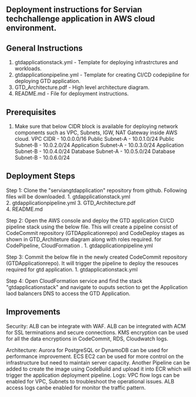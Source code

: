 
## Deployment instructions for Servian techchallenge application in AWS cloud environment.

## 				          General Instructions

1. gtdapplicationstack.yml    - Template for deploying infrastrctures and workloads.
2. gtdapplicationpipeline.yml - Template for creating CI/CD codepipline for deploying GTD application.
3. GTD_Architecture.pdf       - High level architecture diagram.
4. README.md                  - File for deployment instructions.


##                                             Prerequisites

1. Make sure that below CIDR block is available for deploying network components such as VPC, Subnets, IGW, 
   NAT Gateway inside AWS cloud.
	VPC CIDR - 10.0.0.0/16
        Public Subnet-A - 10.0.1.0/24
        Public Subnet-B - 10.0.2.0/24
        Application Subnet-A - 10.0.3.0/24
        Application Subnet-B - 10.0.4.0/24
        Database Subnet-A - 10.0.5.0/24
        Database Subnet-B - 10.0.6.0/24

##                                           Deployment Steps

Step 1:
	Clone the "serviangtdapplication" repository from github. Following files will be downloaded.
		1. gtdapplicationstack.yml    
		2. gtdapplicationpipeline.yml 
		3. GTD_Architecture.pdf       
		4. README.md                  

Step 2:
	Open the AWS console and deploy the GTD application CI/CD pipeline stack using the below file. This will create 
	a pipeline consist of CodeCommit repository (GTDApplicationrepo) and CodeDeploy stages as shown in GTD_Architeture 
	diagram along with roles required.
	for CodePipeline, CloudFormation .
		1. gtdapplicationpipeline.yml

Step 3:
	Commit the below file in the newly created CodeCommit repository (GTDApplicationrepo). It will trigger the 
	pipeline to deploy the resouces required for gtd application.
		1. gtdapplicationstack.yml

Step 4:
	Open CloudFormation service and find the stack "gtdapplicationstack" and navigate to ouputs section to get the 
	Application laod balancers DNS to access the GTD Application.

##                                         Improvements 

Security:
	ALB can be integrate with WAF.
	ALB can be integrated with ACM for SSL terminations and secure connections.
	KMS encryption can be used for all the data encryptions in CodeCommit, RDS, Cloudwatch logs.

Architecture:
	Aurora for PostgreSQL or DynamoDB can be used for performance improvement.
	ECS EC2 can be used for more control on the infrastructure but need to maintain server capacity.
	Another Pipeline can be added to create the image using CodeBuild and upload it into ECR which will trigger the application
	deployment pipeline.
Logs:
	VPC flow logs can be enabled for VPC, Subnets to troubleshoot the operational issues.
	ALB access logs canbe enabled for monitor the traffic pattern.
